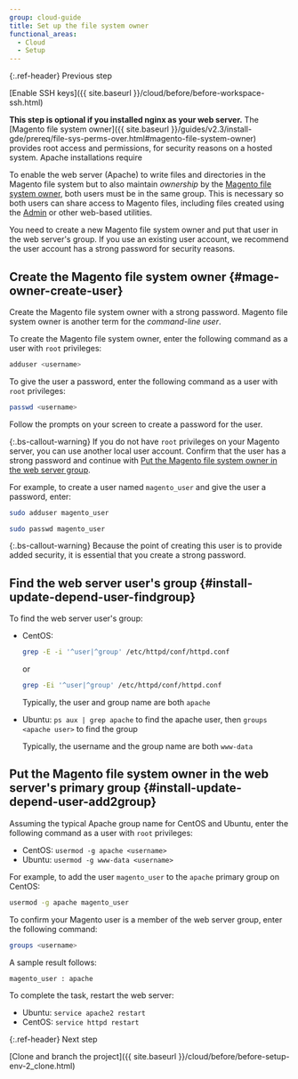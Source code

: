```yaml
---
group: cloud-guide
title: Set up the file system owner
functional_areas:
  - Cloud
  - Setup
---
```


{:.ref-header}
Previous step

[Enable SSH keys]({{ site.baseurl }}/cloud/before/before-workspace-ssh.html)

**This step is optional if you installed nginx as your web server.** The [Magento file system owner]({{ site.baseurl }}/guides/v2.3/install-gde/prereq/file-sys-perms-over.html#magento-file-system-owner) provides root access and permissions, for security reasons on a hosted system. Apache installations require

To enable the web server (Apache) to write files and directories in the Magento file system but to also maintain *ownership* by the [Magento file system owner](https://glossary.magento.com/magento-file-system-owner), both users must be in the same group. This is necessary so both users can share access to Magento files, including files created using the [Admin](https://glossary.magento.com/magento-admin) or other web-based utilities.

You need to create a new Magento file system owner and put that user in the web server's group. If you use an existing user account, we recommend the user account has a strong password for security reasons.

## Create the Magento file system owner {#mage-owner-create-user}

Create the Magento file system owner with a strong password. Magento file system owner is another term for the *command-line user*.

To create the Magento file system owner, enter the following command as a user with `root` privileges:

```bash
adduser <username>
```

To give the user a password, enter the following command as a user with `root` privileges:

```bash
passwd <username>
```

Follow the prompts on your screen to create a password for the user.

{:.bs-callout-warning}
If you do not have `root` privileges on your Magento server, you can use another local user account. Confirm that the user has a strong password and continue with [Put the Magento file system owner in the web server group](#install-update-depend-user-add2group).

For example, to create a user named `magento_user` and give the user a password, enter:

```bash
sudo adduser magento_user
```

```bash
sudo passwd magento_user
```

{:.bs-callout-warning}
Because the point of creating this user is to provide added security, it is essential that you create a strong password.

## Find the web server user's group {#install-update-depend-user-findgroup}

To find the web server user's group:

*  CentOS:

   ```bash
   grep -E -i '^user|^group' /etc/httpd/conf/httpd.conf
   ```

   or

   ```bash
   grep -Ei '^user|^group' /etc/httpd/conf/httpd.conf
   ```

   Typically, the user and group name are both `apache`

*  Ubuntu: `ps aux | grep apache` to find the apache user, then `groups <apache user>` to find the group

   Typically, the username and the group name are both `www-data`

## Put the Magento file system owner in the web server's primary group {#install-update-depend-user-add2group}

Assuming the typical Apache group name for CentOS and Ubuntu, enter the following command as a user with `root` privileges:

*  CentOS: `usermod -g apache <username>`
*  Ubuntu: `usermod -g www-data <username>`

For example, to add the user `magento_user` to the `apache` primary group on CentOS:

```bash
usermod -g apache magento_user
```

To confirm your Magento user is a member of the web server group, enter the following command:

```bash
groups <username>
```

A sample result follows:

```terminal
magento_user : apache
```

To complete the task, restart the web server:

*  Ubuntu: `service apache2 restart`
*  CentOS: `service httpd restart`

{:.ref-header}
Next step

[Clone and branch the project]({{ site.baseurl }}/cloud/before/before-setup-env-2_clone.html)
